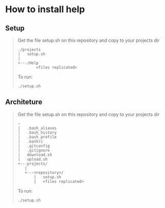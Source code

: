 # How to install help

## Setup
>Get the file setup.sh on this repository and copy to your projects dir
>
>``` dos
>./projects
>|   setup.sh
>|
>+---/Help
>         <files replicated>
>```
> 
>To run:
>``` bash
>./setup.sh
>```

## Architeture
>Get the file setup.sh on this repository and copy to your projects dir
>
>``` dos
>~
>|   .bash_aliases
>|   .bash_history
>|   .bash_profile
>|   .bashrc
>|   .gitconfig
>|   .gitignore
>|   download.sh
>|   upload.sh
>+---projects/
>    |
>    +---<repository>/
>        |   setup.sh
>        |   <files replicated>
>```
> 
>To run:
>``` bash
>./setup.sh
>```
